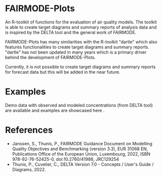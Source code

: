 # FAIRMODE-Plots
An R-toolkit of functions for the evaluation of air quality models. The toolkit is able to create target diagrams and summary reports of analysis data and is inspired by the DELTA tool and the general work of FAIRMODE. 

FAIRMODE-Plots has many similarities with the R-toolkit "dartle" which also features functionalities to create target diagrams and summary reports. "dartle" has not been updated in many years which is a primary driver behind the development of FAIRMODE-Plots. 

Currently, it is not possible to create target diagrams and summary reports for forecast data but this will be added in the near future. 

# Examples

Demo data with observed and modeled concentrations (from DELTA tool) are available and examples are showcased here . 

# References

* Janssen, S., Thunis, P., FAIRMODE Guidance Document on Modelling Quality Objectives and Benchmarking (version 3.3), EUR 31068 EN, Publications Office of the European Union, Luxembourg, 2022, ISBN 978-92-76-52425-0, doi:10.2760/41988, JRC129254
* Thunis, P., Cuvelier, C., DELTA Version 7.0 - Concepts / User's Guide / Diagrams, 2022.
